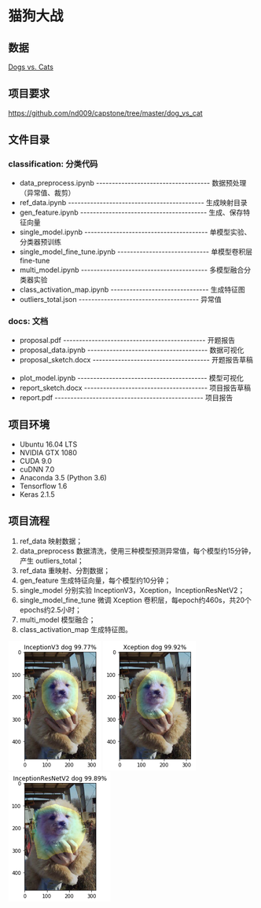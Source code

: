 # 猫狗大战

## 数据
[Dogs vs. Cats](https://www.kaggle.com/c/dogs-vs-cats-redux-kernels-edition)

## 项目要求
https://github.com/nd009/capstone/tree/master/dog_vs_cat

## 文件目录
### classification: 分类代码  
- data_preprocess.ipynb ------------------------------------ 数据预处理（异常值、裁剪）  
- ref_data.ipynb ------------------------------------------- 生成映射目录  
- gen_feature.ipynb ---------------------------------------- 生成、保存特征向量  
- single_model.ipynb --------------------------------------- 单模型实验、分类器预训练  
- single_model_fine_tune.ipynb ----------------------------- 单模型卷积层fine-tune  
- multi_model.ipynb ---------------------------------------- 多模型融合分类器实验  
- class_activation_map.ipynb ------------------------------- 生成特征图  
- outliers_total.json -------------------------------------- 异常值
  
### docs: 文档  
- proposal.pdf --------------------------------------------- 开题报告  
- proposal_data.ipynb -------------------------------------- 数据可视化  
- proposal_sketch.docx ------------------------------------- 开题报告草稿  
- plot_model.ipynb ----------------------------------------- 模型可视化
- report_sketch.docx --------------------------------------- 项目报告草稿
- report.pdf ----------------------------------------------- 项目报告

## 项目环境
- Ubuntu 16.04 LTS
- NVIDIA GTX 1080
- CUDA 9.0
- cuDNN 7.0
- Anaconda 3.5 (Python 3.6)
- Tensorflow 1.6
- Keras 2.1.5

## 项目流程
1. ref_data 映射数据；
2. data_preprocess 数据清洗，使用三种模型预测异常值，每个模型约15分钟，产生 outliers_total；
3. ref_data 重映射、分割数据；
4. gen_feature 生成特征向量，每个模型约10分钟；
5. single_model 分别实验 InceptionV3，Xception，InceptionResNetV2；
6. single_model_fine_tune 微调 Xception 卷积层，每epoch约460s，共20个epochs约2.5小时；
7. multi_model 模型融合；
8. class_activation_map 生成特征图。

![cam1](https://github.com/crj0322/dog_vs_cat/raw/master/docs/cam1.png)
![cam2](https://github.com/crj0322/dog_vs_cat/raw/master/docs/cam2.png)
![cam3](https://github.com/crj0322/dog_vs_cat/raw/master/docs/cam3.png)
